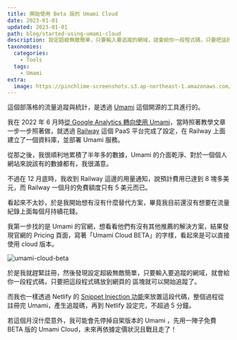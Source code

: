 ```yaml
---
title: 開始使用 Beta 版的 Umami Cloud
date: 2023-01-01
updated: 2023-01-01
path: blog/started-using-umami-cloud
description: 設定超級無敵簡單，只要輸入要追蹤的網域，就會給你一段程式碼，只要把這段程式碼放到網頁的 <head> 區塊就可以開始追蹤了。Heptabase 裡面處理與輸出。
taxonomies:
  categories: 
    - Tools
  tags: 
    - Umami
extra:
  image: https://pinchlime-screenshots.s3.ap-northeast-1.amazonaws.com/umami-cloud-beta_xN33tf.webp
---
```


這個部落格的流量追蹤與統計，是透過 [Umami](https://umami.is/) 這個開源的工具進行的。

我在 2022 年 6 月時[從 Google Analytics 轉向使用 Umami](/snapshots/what-i-tried-today/tried-to-install-umami-on-my-websites)，當時照著教學文章一步一步照著做，就透過 [Railway](https://railway.app/) 這個 PaaS 平台完成了設定，在 Railway 上面建立了一個資料庫，並部署 Umami 服務。

從那之後，我很順利地累積了半年多的數據，Umami 的介面乾淨、對於一個個人網站來說該有的數據都有，我很滿意。

不過在 12 月底時，我收到 Railway 這邊的用量通知，說預計費用已達到 8 塊多美元，而 Railway 一個月的免費額度只有 5 美元而已。

看起來不太妙，於是我開始想有沒有什麼替代方案，畢竟我目前還沒有想要在流量紀錄上面每個月持續花錢。

<!-- more -->

我第一步找的是 Umami 的官網，想看看他們有沒有其他推薦的解決方案，結果發現官網的 Pricing 頁面，寫著「Umami Cloud BETA」的字樣，看起來是可以直接使用 cloud 版本。

<img src="https://pinchlime-screenshots.s3.ap-northeast-1.amazonaws.com/umami-cloud-beta_xN33tf.webp" loading="lazy" alt="umami-cloud-beta" align=center />

於是我就趕緊註冊，然後發現設定超級無敵簡單，只要輸入要追蹤的網域，就會給你一段程式碼，只要把這段程式碼放到網頁的 <head> 區塊就可以開始追蹤了。

而我也一樣透過 Netlify 的 [Snippet Injection 功能](https://docs.netlify.com/site-deploys/post-processing/snippet-injection/)來放置這段代碼，整個過程從註冊完 Umami，產生追蹤碼，再到 Netlify 設定完，不超過 5 分鐘。


若這個月沒什麼意外，我可能會先停掉自架版本的 Umami ，先用一陣子免費 BETA 版的 Umami Cloud，未來再依據定價狀況且戰且走了！
